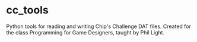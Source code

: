 # cc_tools
Python tools for reading and writing Chip's Challenge DAT files. Created for the class Programming for Game Designers, taught by Phil Light.
